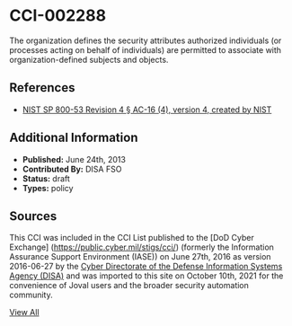# CCI-002288

The organization defines the security attributes authorized individuals (or processes acting on behalf of individuals) are permitted to associate with organization-defined subjects and objects.

## References ##

* [NIST SP 800-53 Revision 4 § AC-16 (4), version 4, created by NIST](http://csrc.nist.gov/publications/PubsSPs.html)


## Additional Information ##

* **Published:** June 24th, 2013
* **Contributed By:** DISA FSO
* **Status:** draft
* **Types:** policy

## Sources ##

This CCI was included in the CCI List published to the [DoD Cyber Exchange]
(https://public.cyber.mil/stigs/cci/) (formerly the Information Assurance Support Environment
(IASE)) on June 27th, 2016 as version 2016-06-27 by the [Cyber Directorate of the Defense 
Information Systems Agency (DISA)](https://public.cyber.mil/about-cyber/) and was imported to 
this site on October 10th, 2021 for the convenience of Joval users and the broader security automation community.

[View All](../README.md)
